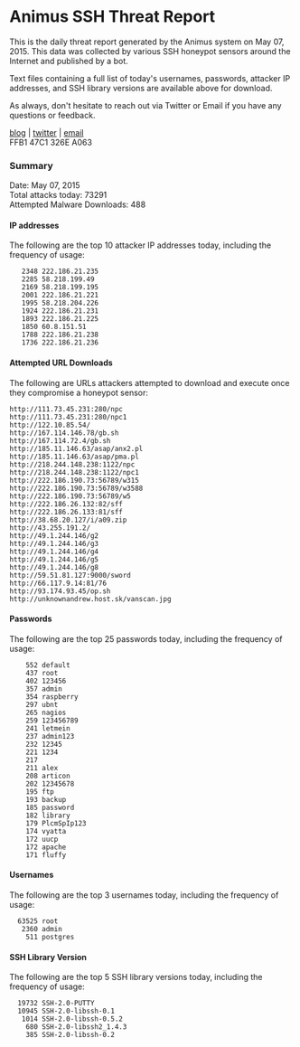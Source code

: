 # Animus SSH Threat Report

This is the daily threat report generated by the Animus system on May 07, 2015. This data was collected by various SSH honeypot sensors around the Internet and published by a bot.  

Text files containing a full list of today's usernames, passwords, attacker IP addresses, and SSH library versions are available above for download.  

As always, don't hesitate to reach out via Twitter or Email if you have any questions or feedback.  

[blog](http://morris.guru) | [twitter](https://twitter.com/andrew___morris) | [email](mailto:andrew@morris.guru)  
FFB1 47C1 326E A063  

### Summary

Date: May 07, 2015  
Total attacks today: 73291  
Attempted Malware Downloads: 488 

#### IP addresses
The following are the top 10 attacker IP addresses today, including the frequency of usage:
```
   2348 222.186.21.235
   2285 58.218.199.49
   2169 58.218.199.195
   2001 222.186.21.221
   1995 58.218.204.226
   1924 222.186.21.231
   1893 222.186.21.225
   1850 60.8.151.51
   1788 222.186.21.238
   1736 222.186.21.236
```

#### Attempted URL Downloads
The following are URLs attackers attempted to download and execute once they compromise a honeypot sensor:
```
http://111.73.45.231:280/npc
http://111.73.45.231:280/npc1
http://122.10.85.54/
http://167.114.146.78/gb.sh
http://167.114.72.4/gb.sh
http://185.11.146.63/asap/anx2.pl
http://185.11.146.63/asap/pma.pl
http://218.244.148.238:1122/npc
http://218.244.148.238:1122/npc1
http://222.186.190.73:56789/w315
http://222.186.190.73:56789/w3588
http://222.186.190.73:56789/w5
http://222.186.26.132:82/sff
http://222.186.26.133:81/sff
http://38.68.20.127/i/a09.zip
http://43.255.191.2/
http://49.1.244.146/g2
http://49.1.244.146/g3
http://49.1.244.146/g4
http://49.1.244.146/g5
http://49.1.244.146/g8
http://59.51.81.127:9000/sword
http://66.117.9.14:81/76
http://93.174.93.45/op.sh
http://unknownandrew.host.sk/vanscan.jpg
```

#### Passwords
The following are the top 25 passwords today, including the frequency of usage:
```
    552 default
    437 root
    402 123456
    357 admin
    354 raspberry
    297 ubnt
    265 nagios
    259 123456789
    241 letmein
    237 admin123
    232 12345
    221 1234
    217 
    211 alex
    208 articon
    202 12345678
    195 ftp
    193 backup
    185 password
    182 library
    179 PlcmSpIp123
    174 vyatta
    172 uucp
    172 apache
    171 fluffy
```

#### Usernames
The following are the top 3 usernames today, including the frequency of usage:
```
  63525 root
   2360 admin
    511 postgres
```

#### SSH Library Version
The following are the top 5 SSH library versions today, including the frequency of usage:
```
  19732 SSH-2.0-PUTTY
  10945 SSH-2.0-libssh-0.1
   1014 SSH-2.0-libssh-0.5.2
    680 SSH-2.0-libssh2_1.4.3
    385 SSH-2.0-libssh-0.2
```

